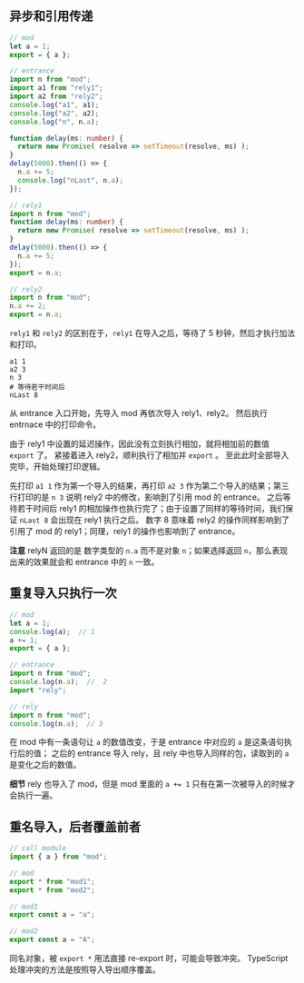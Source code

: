 ## 异步和引用传递

```TypeScript
// mod
let a = 1;
export = { a };
```

```TypeScript
// entrance
import n from "mod";
import a1 from "rely1";
import a2 from "rely2";
console.log("a1", a1);
console.log("a2", a2);
console.log("n", n.a);

function delay(ms: number) {
  return new Promise( resolve => setTimeout(resolve, ms) );
}
delay(5000).then(() => {
  n.a += 5;
  console.log("nLast", n.a);
});
```

```TypeScript
// rely1
import n from "mod";
function delay(ms: number) {
  return new Promise( resolve => setTimeout(resolve, ms) );
}
delay(5000).then(() => {
  n.a += 5;
});
export = n.a;
```

```TypeScript
// rely2
import n from "mod";
n.a += 2;
export = n.a;
```

`rely1` 和 `rely2` 的区别在于，`rely1` 在导入之后，等待了 5 秒钟，然后才执行加法和打印。

```shell
a1 1
a2 3
n 3
# 等待若干时间后
nLast 8
```

从 entrance 入口开始，先导入 mod 再依次导入 rely1、rely2。
然后执行 entrnace 中的打印命令。

由于 rely1 中设置的延迟操作，因此没有立刻执行相加，就将相加前的数值 `export` 了。
紧接着进入 rely2，顺利执行了相加并 `export` 。
至此此时全部导入完毕，开始处理打印逻辑。

先打印 `a1 1` 作为第一个导入的结果，再打印 `a2 3` 作为第二个导入的结果；第三行打印的是 `n 3` 说明 rely2 中的修改，影响到了引用 mod 的 entrance。
之后等待若干时间后 rely1 的相加操作也执行完了；由于设置了同样的等待时间，我们保证 `nLast 8` 会出现在 rely1 执行之后。
数字 8 意味着 rely2 的操作同样影响到了引用了 mod 的 rely1；同理，rely1 的操作也影响到了 entrance。

**注意** relyN 返回的是 数字类型的 `n.a` 而不是对象 `n`；如果选择返回 `n`，那么表现出来的效果就会和 entrance 中的 `n` 一致。

## 重复导入只执行一次

```TypeScript
// mod
let a = 1;
console.log(a);  // 1
a += 1;
export = { a };
```

```TypeScript
// entrance
import n from "mod";
console.log(n.a);  //  2
import "rely";
```

```TypeScript
// rely
import n from "mod";
console.log(n.a);  // 3
```

在 mod 中有一条语句让 `a` 的数值改变，于是 entrance 中对应的 `a` 是这条语句执行后的值；
之后的 entrance 导入 rely，且 rely 中也导入同样的包，读取到的 `a` 是变化之后的数值。

**细节** rely 也导入了 mod，但是 mod 里面的 `a += 1` 只有在第一次被导入的时候才会执行一遍。

## 重名导入，后者覆盖前者

```TypeScript
// call module
import { a } from "mod";
```

```TypeScript
// mod
export * from "mod1";
export * from "mod2";
```

```TypeScript
// mod1
export const a = "a";
```

```TypeScript
// mod2
export const a = "A";
```

同名对象，被 `export *` 用法直接 re-export 时，可能会导致冲突。
TypeScript 处理冲突的方法是按照导入导出顺序覆盖。